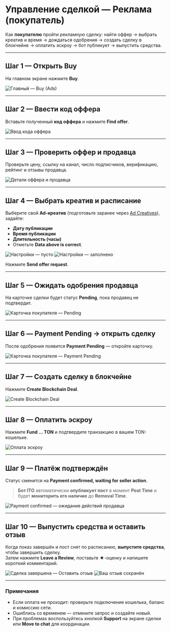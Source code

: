 # Управление сделкой — Реклама (покупатель)

Как **покупателю** пройти рекламную сделку: найти оффер → выбрать креатив и время → дождаться одобрения → создать сделку в блокчейне → оплатить эскроу → бот публикует → выпустить средства.

---

## Шаг 1 — Открыть **Buy**
На главном экране нажмите **Buy**.

![Главный — Buy (Ads)](../../assets/2025-09-22_12-17-25.png)

---

## Шаг 2 — Ввести код оффера
Вставьте полученный **код оффера** и нажмите **Find offer**.

![Ввод кода оффера](../../assets/2025-09-22_12-17-11.png)

---

## Шаг 3 — Проверить оффер и продавца
Проверьте цену, ссылку на канал, число подписчиков, верификацию, рейтинг и отзывы продавца.

![Детали оффера и продавца](../../assets/2025-09-22_02-41-03.png)

---

## Шаг 4 — Выбрать **креатив** и расписание
Выберите свой **Ad-креатив** (подготовьте заранее через [Ad Creatives](./ad-creatives.md)), задайте:
- **Дату публикации**
- **Время публикации**
- **Длительность (часы)**
- Отметьте **Data above is correct**.

![Настройки — пусто](../../assets/2025-09-22_02-41-17.png)
![Настройки — заполнено](../../assets/2025-09-22_02-41-38.png)

Нажмите **Send offer request**.

---

## Шаг 5 — Ожидать одобрения продавца
На карточке сделки будет статус **Pending**, пока продавец не подтвердит.

![Карточка покупателя — Pending](../../assets/2025-09-22_02-41-59.png)

---

## Шаг 6 — Payment Pending → открыть сделку
После одобрения появится **Payment Pending** — откройте карточку.

![Карточка покупателя — Payment Pending](../../assets/2025-09-22_02-42-21.png)

---

## Шаг 7 — Создать сделку в блокчейне
Нажмите **Create Blockchain Deal**.

![Create Blockchain Deal](../../assets/2025-09-22_02-42-33.png)

---

## Шаг 8 — Оплатить эскроу
Нажмите **Fund … TON** и подтвердите транзакцию в вашем TON-кошельке.

![Оплата эскроу](../../assets/2025-09-22_02-43-39.png)

---

## Шаг 9 — Платёж подтверждён
Статус сменится на **Payment confirmed, waiting for seller action**.  
> **Бот ITO** автоматически **опубликует пост** в момент **Post Time** и будет **мониторить его наличие** до **Removal Time**.

![Payment confirmed — ожидание действий продавца](../../assets/2025-09-22_02-44-22.png)

---

## Шаг 10 — Выпустить средства и оставить отзыв
Когда показ завершён и пост снят по расписанию, **выпустите средства**, чтобы завершить сделку.  
Затем нажмите **Leave a Review**, поставьте ★-оценку и напишите короткий комментарий.

![Сделка завершена — Оставить отзыв](../../assets/2025-09-22_12-14-39.png)
![Ваш отзыв сохранён](../../assets/2025-09-22_12-15-06.png)

---

### Примечания
- Если оплата не проходит: проверьте подключение кошелька, баланс и комиссию сети.  
- Ошиблись со временем — отмените запрос и создайте новый.  
- При проблемах воспользуйтесь кнопкой **Support** на экране сделки или **Move to chat** для координации.
